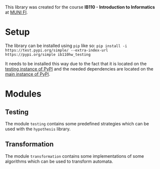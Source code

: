 This library was created for the course **IB110 - Introduction to Informatics** at [MUNI FI](https://www.fi.muni.cz/).

# Setup
The library can be installed using `pip` like so:
```pip install -i https://test.pypi.org/simple/ --extra-index-url https://pypi.org/simple ib110hw_testing```

It needs to be installed this way due to the fact that it is located on the [testing instance of PyPI](https://test.pypi.org/project/ib110hw-testing/) and the needed dependencies are located on the [main instance of PyPI](https://pypi.org/).

# Modules
## Testing
The module `testing` contains some predefined strategies which can be used with the `hypothesis` library. 

## Transformation
The module `transformation` contains some implementations of some algorithms which can be used to transform automata. 